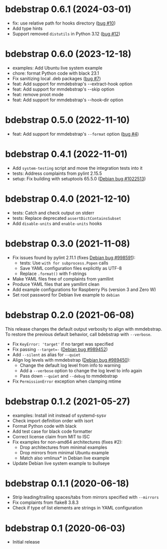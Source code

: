 bdebstrap 0.6.1 (2024-03-01)
============================

* fix: use relative path for hooks directory
  ([bug #10](https://github.com/bdrung/bdebstrap/issues/10))
* Add type hints
* Support removed `distutils` in Python 3.12
  ([bug #12](https://github.com/bdrung/bdebstrap/issues/12))

bdebstrap 0.6.0 (2023-12-18)
============================

* examples: Add Ubuntu live system example
* chore: format Python code with black 23.1
* Fix sanitizing local .deb packages
  ([bug #7](https://github.com/bdrung/bdebstrap/issues/7))
* feat: Add support for mmdebstrap's --extract-hook option
* feat: Add support for mmdebstrap's --skip option
* feat: remove proot mode
* feat: Add support for mmdebstrap's --hook-dir option

bdebstrap 0.5.0 (2022-11-10)
============================

* feat: Add support for mmdebstrap's `--format` option
  ([bug #4](https://github.com/bdrung/bdebstrap/issues/4))

bdebstrap 0.4.1 (2022-11-01)
============================

* Add `system-testing` script and move the integration tests into it
* tests: Address complaints from pylint 2.15.5
* setup: Fix building with setuptools 65.5.0
  ([Debian bug #1022513](https://bugs.debian.org/1022513))

bdebstrap 0.4.0 (2021-12-10)
============================

* tests: Catch and check output on stderr
* tests: Replace deprecated `assertDictContainsSubset`
* Add `disable-units` and `enable-units` hooks

bdebstrap 0.3.0 (2021-11-08)
============================

* Fix issues found by pylint 2.11.1
  (fixes [Debian bug #998591](https://bugs.debian.org/998591)):
  * tests: Use `with for subprocess.Popen` calls
  * Save YAML configuration files explicitly as UTF-8
  * Replace `.format()` with f-strings
* Make YAML files free of complaints from yamllint
* Produce YAML files that are yamllint clean
* Add example configurations for Raspberry Pis (version 3 and Zero W)
* Set root password for Debian live example to `debian`

bdebstrap 0.2.0 (2021-06-08)
============================

This release changes the default output verbosity to align with mmdebstrap. To
restore the previous default behavior, call bdebstrap with `--verbose`.

* Fix `KeyError: 'target'` if no target was specified
* Fix passing `--target=-` ([Debian bug #989452](https://bugs.debian.org/989452))
* Add `--silent` as alias for `--quiet`
* Align log levels with mmdebstrap ([Debian bug #989450](https://bugs.debian.org/989450)):
  * Change the default log level from info to warning
  * Add a `--verbose` option to change the log level to info again
  * Pass down `--quiet` and `--debug` to mmdebstrap
* Fix `PermissionError` exception when clamping mtime

bdebstrap 0.1.2 (2021-05-27)
============================

* examples: Install init instead of systemd-sysv
* Check import definition order with isort
* Format Python code with black
* Add test case for black code formatter
* Correct license claim from MIT to ISC
* Fix examples for non-amd64 architectures (fixes #2):
  * Drop architectures from minimal examples
  * Drop mirrors from minimal Ubuntu example
  * Match also vmlinux* in Debian live example
* Update Debian live system example to bullseye

bdebstrap 0.1.1 (2020-06-18)
============================

* Strip leading/trailing spaces/tabs from mirrors specified with `--mirrors`
* Fix complaints from flake8 3.8.3
* Check if type of list elements are strings in YAML configuration

bdebstrap 0.1 (2020-06-03)
==========================

* Initial release
